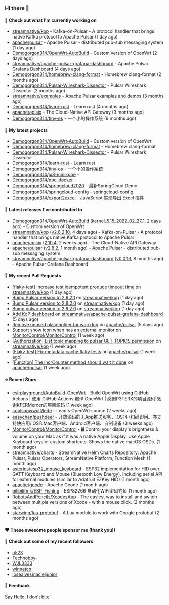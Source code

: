 ### Hi there 👋

#### 👷 Check out what I'm currently working on

- [streamnative/kop](https://github.com/streamnative/kop) - Kafka-on-Pulsar - A protocol handler that brings native Kafka protocol to Apache Pulsar (1 day ago)
- [apache/pulsar](https://github.com/apache/pulsar) - Apache Pulsar - distributed pub-sub messaging system (1 day ago)
- [Demogorgon314/OpenWrt-AutoBuild](https://github.com/Demogorgon314/OpenWrt-AutoBuild) - Custom version of OpenWrt (2 days ago)
- [streamnative/apache-pulsar-grafana-dashboard](https://github.com/streamnative/apache-pulsar-grafana-dashboard) - Apache Pulsar Grafana Dashboard (4 days ago)
- [Demogorgon314/homebrew-clang-format](https://github.com/Demogorgon314/homebrew-clang-format) - Homebrew clang-format (2 months ago)
- [Demogorgon314/Pulsar-Wireshark-Dissector](https://github.com/Demogorgon314/Pulsar-Wireshark-Dissector) - Pulsar Wireshark Dissector (2 months ago)
- [streamnative/examples](https://github.com/streamnative/examples) - Apache Pulsar examples and demos (3 months ago)
- [Demogorgon314/learn-rust](https://github.com/Demogorgon314/learn-rust) - Learn rust (4 months ago)
- [apache/apisix](https://github.com/apache/apisix) - The Cloud-Native API Gateway (9 months ago)
- [Demogorgon314/tiny-os](https://github.com/Demogorgon314/tiny-os) - 一个小的操作系统 (9 months ago)

#### 🌱 My latest projects

- [Demogorgon314/OpenWrt-AutoBuild](https://github.com/Demogorgon314/OpenWrt-AutoBuild) - Custom version of OpenWrt
- [Demogorgon314/homebrew-clang-format](https://github.com/Demogorgon314/homebrew-clang-format) - Homebrew clang-format
- [Demogorgon314/Pulsar-Wireshark-Dissector](https://github.com/Demogorgon314/Pulsar-Wireshark-Dissector) - Pulsar Wireshark Dissector
- [Demogorgon314/learn-rust](https://github.com/Demogorgon314/learn-rust) - Learn rust
- [Demogorgon314/tiny-os](https://github.com/Demogorgon314/tiny-os) - 一个小的操作系统
- [Demogorgon314/jx3-minikube](https://github.com/Demogorgon314/jx3-minikube) - 
- [Demogorgon314/npc-docker](https://github.com/Demogorgon314/npc-docker) - 
- [Demogorgon314/springcloud2020](https://github.com/Demogorgon314/springcloud2020) - 最新SpringCloud Demo
- [Demogorgon314/springcloud-config](https://github.com/Demogorgon314/springcloud-config) - springcloud-config 
- [Demogorgon314/export2excel](https://github.com/Demogorgon314/export2excel) - JavaScript 实现导出 Excel 插件

#### 🔭 Latest releases I've contributed to

- [Demogorgon314/OpenWrt-AutoBuild](https://github.com/Demogorgon314/OpenWrt-AutoBuild) ([kernel_5.15_2022_02_27_1](https://github.com/Demogorgon314/OpenWrt-AutoBuild/releases/tag/kernel_5.15_2022_02_27_1), 2 days ago) - Custom version of OpenWrt
- [streamnative/kop](https://github.com/streamnative/kop) ([v2.8.2.10](https://github.com/streamnative/kop/releases/tag/v2.8.2.10), 4 days ago) - Kafka-on-Pulsar - A protocol handler that brings native Kafka protocol to Apache Pulsar
- [apache/apisix](https://github.com/apache/apisix) ([2.10.4](https://github.com/apache/apisix/releases/tag/2.10.4), 2 weeks ago) - The Cloud-Native API Gateway
- [apache/pulsar](https://github.com/apache/pulsar) ([v2.8.2](https://github.com/apache/pulsar/releases/tag/v2.8.2), 1 month ago) - Apache Pulsar - distributed pub-sub messaging system
- [streamnative/apache-pulsar-grafana-dashboard](https://github.com/streamnative/apache-pulsar-grafana-dashboard) ([v0.0.16](https://github.com/streamnative/apache-pulsar-grafana-dashboard/releases/tag/v0.0.16), 8 months ago) - Apache Pulsar Grafana Dashboard

#### 🔨 My recent Pull Requests

- [[flaky-test] Increase test idempotent produce timeout time](https://github.com/streamnative/kop/pull/1124) on [streamnative/kop](https://github.com/streamnative/kop) (1 day ago)
- [Bump Pulsar version to 2.9.2.1](https://github.com/streamnative/kop/pull/1123) on [streamnative/kop](https://github.com/streamnative/kop) (1 day ago)
- [Bump Pulsar version to 2.8.2.0](https://github.com/streamnative/kop/pull/1122) on [streamnative/kop](https://github.com/streamnative/kop) (1 day ago)
- [Bump pulsar version to 2.8.2.0](https://github.com/streamnative/kop/pull/1121) on [streamnative/kop](https://github.com/streamnative/kop) (1 day ago)
- [Add KoP dashboard](https://github.com/streamnative/apache-pulsar-grafana-dashboard/pull/75) on [streamnative/apache-pulsar-grafana-dashboard](https://github.com/streamnative/apache-pulsar-grafana-dashboard) (5 days ago)
- [Remove unused placeholder for warn log](https://github.com/apache/pulsar/pull/14439) on [apache/pulsar](https://github.com/apache/pulsar) (5 days ago)
- [Support show icon when has an external monitor](https://github.com/MonitorControl/MonitorControl/pull/957) on [MonitorControl/MonitorControl](https://github.com/MonitorControl/MonitorControl) (1 week ago)
- [[Authorization] List topic mapping to pulsar GET_TOPICS permission](https://github.com/streamnative/kop/pull/1103) on [streamnative/kop](https://github.com/streamnative/kop) (1 week ago)
- [[Flaky-test] Fix metadata cache flaky tests](https://github.com/apache/pulsar/pull/14373) on [apache/pulsar](https://github.com/apache/pulsar) (1 week ago)
- [[Function] The incrCounter method should wait it done](https://github.com/apache/pulsar/pull/14354) on [apache/pulsar](https://github.com/apache/pulsar) (1 week ago)

#### ⭐ Recent Stars

- [esirplayground/AutoBuild-OpenWrt](https://github.com/esirplayground/AutoBuild-OpenWrt) - Build OpenWrt using GitHub Actions | 使用 GitHub Actions 编译 OpenWrt | 感谢P3TERX的项目源码|感谢KFERMercer的项目源码 (1 week ago)
- [coolsnowwolf/lede](https://github.com/coolsnowwolf/lede) - Lean&#39;s OpenWrt source (2 weeks ago)
- [easychen/pushdeer](https://github.com/easychen/pushdeer) - 开放源码的无App推送服务，iOS14&#43;扫码即用。亦支持快应用/iOS和Mac客户端、Android客户端、自制设备 (3 weeks ago)
- [MonitorControl/MonitorControl](https://github.com/MonitorControl/MonitorControl) - 🖥 Control your display&#39;s brightness &amp; volume on your Mac as if it was a native Apple Display. Use Apple Keyboard keys or custom shortcuts. Shows the native macOS OSDs. (1 month ago)
- [streamnative/charts](https://github.com/streamnative/charts) - StreamNative Helm Charts Repository: Apache Pulsar, Pulsar Operators, StreamNative Platform, Function Mesh (1 month ago)
- [asterics/esp32_mouse_keyboard](https://github.com/asterics/esp32_mouse_keyboard) - ESP32 implementation for HID over GATT Keyboard and Mouse (Bluetooth Low Energy). Including serial API for external modules (similar to Adafruit EZKey HID) (1 month ago)
- [apache/geode](https://github.com/apache/geode) - Apache Geode (1 month ago)
- [bilibilifmk/ESP_Fishing](https://github.com/bilibilifmk/ESP_Fishing) - ESP82266 自动化WiFi密码钓鱼 (1 month ago)
- [RobotsAndPencils/XcodesApp](https://github.com/RobotsAndPencils/XcodesApp) - The easiest way to install and switch between multiple versions of Xcode - with a mouse click.  (2 months ago)
- [starwing/lua-protobuf](https://github.com/starwing/lua-protobuf) - A Lua module to work with Google protobuf (2 months ago)

#### ❤️ These awesome people sponsor me (thank you!)


#### 👯 Check out some of my recent followers

- [a523](https://github.com/a523)
- [Technoboy-](https://github.com/Technoboy-)
- [WJL3333](https://github.com/WJL3333)
- [winnetcn](https://github.com/winnetcn)
- [josealvesmacieljunior](https://github.com/josealvesmacieljunior)

#### 💬 Feedback

Say Hello, I don't bite!

